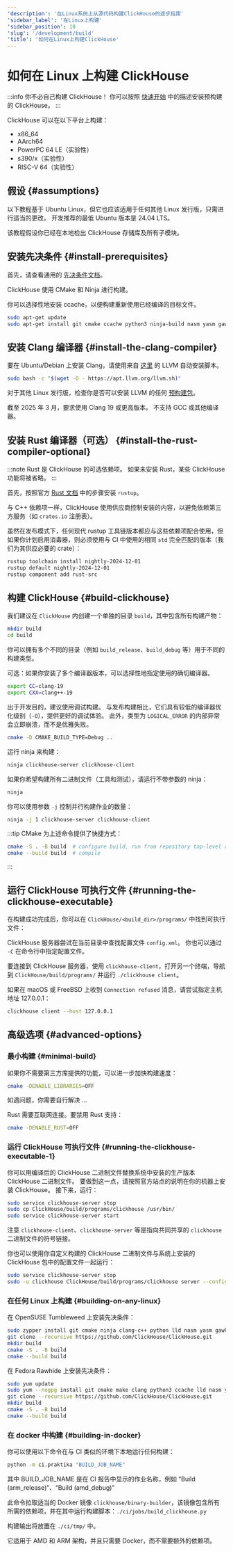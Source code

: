 ```yaml
---
'description': '在Linux系统上从源代码构建ClickHouse的逐步指南'
'sidebar_label': '在Linux上构建'
'sidebar_position': 10
'slug': '/development/build'
'title': '如何在Linux上构建ClickHouse'
---
```



# 如何在 Linux 上构建 ClickHouse

:::info 你不必自己构建 ClickHouse！
你可以按照 [快速开始](https://clickhouse.com/#quick-start) 中的描述安装预构建的 ClickHouse。
:::

ClickHouse 可以在以下平台上构建：

- x86_64
- AArch64
- PowerPC 64 LE（实验性）
- s390/x（实验性）
- RISC-V 64（实验性）

## 假设 {#assumptions}

以下教程基于 Ubuntu Linux，但它也应该适用于任何其他 Linux 发行版，只需进行适当的更改。
开发推荐的最低 Ubuntu 版本是 24.04 LTS。

该教程假设你已经在本地检出 ClickHouse 存储库及所有子模块。

## 安装先决条件 {#install-prerequisites}

首先，请查看通用的 [先决条件文档](developer-instruction.md)。

ClickHouse 使用 CMake 和 Ninja 进行构建。

你可以选择性地安装 ccache，以便构建重新使用已经编译的目标文件。

```bash
sudo apt-get update
sudo apt-get install git cmake ccache python3 ninja-build nasm yasm gawk lsb-release wget software-properties-common gnupg
```

## 安装 Clang 编译器 {#install-the-clang-compiler}

要在 Ubuntu/Debian 上安装 Clang，请使用来自 [这里](https://apt.llvm.org/) 的 LLVM 自动安装脚本。

```bash
sudo bash -c "$(wget -O - https://apt.llvm.org/llvm.sh)"
```

对于其他 Linux 发行版，检查你是否可以安装 LLVM 的任何 [预构建包](https://releases.llvm.org/download.html)。

截至 2025 年 3 月，要求使用 Clang 19 或更高版本。
不支持 GCC 或其他编译器。

## 安装 Rust 编译器（可选） {#install-the-rust-compiler-optional}

:::note
Rust 是 ClickHouse 的可选依赖项。
如果未安装 Rust，某些 ClickHouse 功能将被省略。
:::

首先，按照官方 [Rust 文档](https://www.rust-lang.org/tools/install) 中的步骤安装 `rustup`。

与 C++ 依赖项一样，ClickHouse 使用供应商控制安装的内容，以避免依赖第三方服务（如 `crates.io` 注册表）。

虽然在发布模式下，任何现代 rustup 工具链版本都应与这些依赖项配合使用，但如果你计划启用消毒器，则必须使用与 CI 中使用的相同 `std` 完全匹配的版本（我们为其供应必要的 crate）：

```bash
rustup toolchain install nightly-2024-12-01
rustup default nightly-2024-12-01
rustup component add rust-src
```

## 构建 ClickHouse {#build-clickhouse}

我们建议在 `ClickHouse` 内创建一个单独的目录 `build`，其中包含所有构建产物：

```sh
mkdir build
cd build
```

你可以拥有多个不同的目录（例如 `build_release`、`build_debug` 等）用于不同的构建类型。

可选：如果你安装了多个编译器版本，可以选择性地指定使用的确切编译器。

```sh
export CC=clang-19
export CXX=clang++-19
```

出于开发目的，建议使用调试构建。
与发布构建相比，它们具有较低的编译器优化级别（`-O`），提供更好的调试体验。
此外，类型为 `LOGICAL_ERROR` 的内部异常会立即崩溃，而不是优雅失败。

```sh
cmake -D CMAKE_BUILD_TYPE=Debug ..
```

运行 ninja 来构建：

```sh
ninja clickhouse-server clickhouse-client
```

如果你希望构建所有二进制文件（工具和测试），请运行不带参数的 ninja：

```sh
ninja
```

你可以使用参数 `-j` 控制并行构建作业的数量：

```sh
ninja -j 1 clickhouse-server clickhouse-client
```

:::tip
CMake 为上述命令提供了快捷方式：

```sh
cmake -S . -B build  # configure build, run from repository top-level directory
cmake --build build  # compile
```
:::

## 运行 ClickHouse 可执行文件 {#running-the-clickhouse-executable}

在构建成功完成后，你可以在 `ClickHouse/<build_dir>/programs/` 中找到可执行文件：

ClickHouse 服务器尝试在当前目录中查找配置文件 `config.xml`。
你也可以通过 `-C` 在命令行中指定配置文件。

要连接到 ClickHouse 服务器，使用 `clickhouse-client`，打开另一个终端，导航到 `ClickHouse/build/programs/` 并运行 `./clickhouse client`。

如果在 macOS 或 FreeBSD 上收到 `Connection refused` 消息，请尝试指定主机地址 127.0.0.1：

```bash
clickhouse client --host 127.0.0.1
```

## 高级选项 {#advanced-options}

### 最小构建 {#minimal-build}

如果你不需要第三方库提供的功能，可以进一步加快构建速度：

```sh
cmake -DENABLE_LIBRARIES=OFF
```

如遇问题，你需要自行解决 ...

Rust 需要互联网连接。要禁用 Rust 支持：

```sh
cmake -DENABLE_RUST=OFF
```

### 运行 ClickHouse 可执行文件 {#running-the-clickhouse-executable-1}

你可以用编译后的 ClickHouse 二进制文件替换系统中安装的生产版本 ClickHouse 二进制文件。
要做到这一点，请按照官方站点的说明在你的机器上安装 ClickHouse。
接下来，运行：

```bash
sudo service clickhouse-server stop
sudo cp ClickHouse/build/programs/clickhouse /usr/bin/
sudo service clickhouse-server start
```

注意 `clickhouse-client`、`clickhouse-server` 等是指向共同共享的 `clickhouse` 二进制文件的符号链接。

你也可以使用你自定义构建的 ClickHouse 二进制文件与系统上安装的 ClickHouse 包中的配置文件一起运行：

```bash
sudo service clickhouse-server stop
sudo -u clickhouse ClickHouse/build/programs/clickhouse server --config-file /etc/clickhouse-server/config.xml
```

### 在任何 Linux 上构建 {#building-on-any-linux}

在 OpenSUSE Tumbleweed 上安装先决条件：

```bash
sudo zypper install git cmake ninja clang-c++ python lld nasm yasm gawk
git clone --recursive https://github.com/ClickHouse/ClickHouse.git
mkdir build
cmake -S . -B build
cmake --build build
```

在 Fedora Rawhide 上安装先决条件：

```bash
sudo yum update
sudo yum --nogpg install git cmake make clang python3 ccache lld nasm yasm gawk
git clone --recursive https://github.com/ClickHouse/ClickHouse.git
mkdir build
cmake -S . -B build
cmake --build build
```

### 在 docker 中构建 {#building-in-docker}

你可以使用以下命令在与 CI 类似的环境下本地运行任何构建：

```bash
python -m ci.praktika "BUILD_JOB_NAME"
```
其中 BUILD_JOB_NAME 是在 CI 报告中显示的作业名称，例如 “Build (arm_release)”、“Build (amd_debug)”

此命令拉取适当的 Docker 镜像 `clickhouse/binary-builder`，该镜像包含所有所需的依赖项，并在其中运行构建脚本：`./ci/jobs/build_clickhouse.py`

构建输出将放置在 `./ci/tmp/` 中。

它适用于 AMD 和 ARM 架构，并且只需要 Docker，而不需要额外的依赖项。
